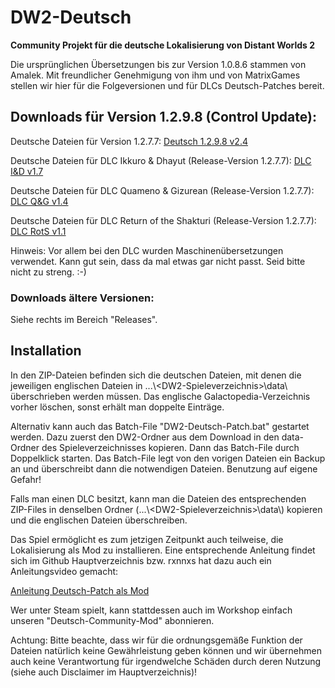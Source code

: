 # DW2-Deutsch
<strong>Community Projekt für die deutsche Lokalisierung von Distant Worlds 2</strong>

Die ursprünglichen Übersetzungen bis zur Version 1.0.8.6 stammen von Amalek. Mit freundlicher Genehmigung von ihm und von MatrixGames stellen wir hier für die Folgeversionen und für DLCs Deutsch-Patches bereit.

<h2>Downloads für Version 1.2.9.8 (Control Update):</h2>

Deutsche Dateien für Version 1.2.7.7:
[Deutsch 1.2.9.8 v2.4](https://github.com/Marty651/DW2-Deutsch/releases/download/v.1.2.9.8-(2025.03.21)/DW2-Deutsch_1.2.9.8_v2.4.zip)

Deutsche Dateien für DLC Ikkuro & Dhayut (Release-Version 1.2.7.7):
[DLC I&D v1.7](https://github.com/Marty651/DW2-Deutsch/releases/download/v.1.2.9.8-(2025.03.21)/DW2-Deutsch_1.2.7.7_DLC_Ikkuro_and_Dhayut_v1.7.zip)

Deutsche Dateien für DLC Quameno & Gizurean (Release-Version 1.2.7.7):
[DLC Q&G v1.4](https://github.com/Marty651/DW2-Deutsch/releases/download/v.1.2.9.8-(2025.03.21)/DW2-Deutsch_1.2.7.7_DLC_Quameno_and_Gizureans_v1.4.zip)

Deutsche Dateien für DLC Return of the Shakturi (Release-Version 1.2.7.7):
[DLC RotS v1.1](https://github.com/Marty651/DW2-Deutsch/releases/download/v.1.2.9.8-(2025.03.21)/DW2-Deutsch_1.2.7.7_DLC_Return_of_the_Shakturi_v1.1.zip)

Hinweis: Vor allem bei den DLC wurden Maschinenübersetzungen verwendet. Kann gut sein, dass da mal etwas gar nicht passt. Seid bitte nicht zu streng. :-)

<h3>Downloads ältere Versionen:</h3>

Siehe rechts im Bereich "Releases".

<h2>Installation</h2>

In den ZIP-Dateien befinden sich die deutschen Dateien, mit denen die jeweiligen englischen Dateien in ...\\\<DW2-Spieleverzeichnis\>\\data\\ überschrieben werden müssen. Das englische Galactopedia-Verzeichnis vorher löschen, sonst erhält man doppelte Einträge.

Alternativ kann auch das Batch-File "DW2-Deutsch-Patch.bat" gestartet werden. Dazu zuerst den DW2-Ordner aus dem Download in den data-Ordner des Spieleverzeichnisses kopieren. Dann das Batch-File durch Doppelklick starten. Das Batch-File legt von den vorigen Dateien ein Backup an und überschreibt dann die notwendigen Dateien. Benutzung auf eigene Gefahr!

Falls man einen DLC besitzt, kann man die Dateien des entsprechenden ZIP-Files in denselben Ordner (...\\\<DW2-Spieleverzeichnis\>\\data\\) kopieren und die englischen Dateien überschreiben.

Das Spiel ermöglicht es zum jetzigen Zeitpunkt auch teilweise, die Lokalisierung als Mod zu installieren. Eine entsprechende Anleitung findet sich im Github Hauptverzeichnis bzw. rxnnxs hat dazu auch ein Anleitungsvideo gemacht:

[Anleitung Deutsch-Patch als Mod](https://www.youtube.com/watch?v=8m_gIv7eIPU)

Wer unter Steam spielt, kann stattdessen auch im Workshop einfach unseren "Deutsch-Community-Mod" abonnieren.

Achtung: Bitte beachte, dass wir für die ordnungsgemäße Funktion der Dateien natürlich keine Gewährleistung geben können und wir übernehmen auch keine Verantwortung für irgendwelche Schäden durch deren Nutzung (siehe auch Disclaimer im Hauptverzeichnis)!

